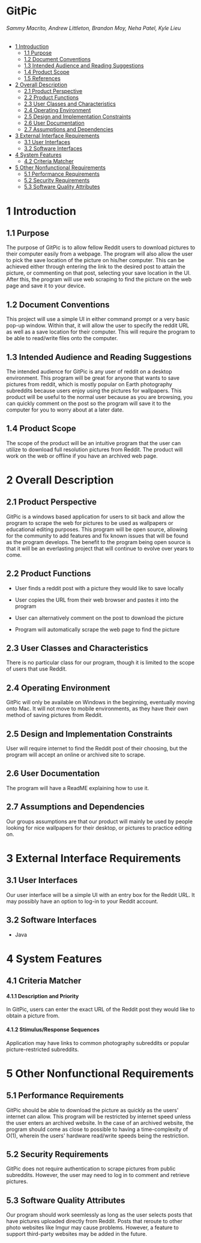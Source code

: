 GitPic
===================
###### Sammy Macrito, Andrew Littleton, Brandon Moy, Neha Patel, Kyle Lieu


- [1 Introduction](#1-introduction)
  - [1.1 Purpose](#11-purpose)
  - [1.2 Document Conventions](#12-document-conventions)
  - [1.3 Intended Audience and Reading Suggestions](#13-intended-audience-and-reading-suggestions)
  - [1.4 Product Scope](#14-product-scope)
  - [1.5 References](#15-references)
- [2 Overall Description](#2-overall-description)
  - [2.1 Product Perspective](#21-product-perspective)
  - [2.2 Product Functions](#22-product-functions)
  - [2.3 User Classes and Characteristics](#23-user-classes-and-characteristics)
  - [2.4 Operating Environment](#24-operating-environment)
  - [2.5 Design and Implementation Constraints](#25-design-and-implementation-constraints)
  - [2.6 User Documentation](#26-user-documentation)
  - [2.7 Assumptions and Dependencies](#27-assumptions-and-dependencies)
- [3 External Interface Requirements](#3-external-interface-requirements)
  - [3.1 User Interfaces](#31-user-interfaces)
  - [3.2 Software Interfaces](#32-software-interfaces)
- [4 System Features](#4-system-features)
  - [4.2 Criteria Matcher](#42-criteria-matcher)
- [5 Other Nonfunctional Requirements](#5-other-nonfunctional-requirements)
  - [5.1 Performance Requirements](#51-performance-requirements)
  - [5.2 Security Requirements](#52-security-requirements)
  - [5.3 Software Quality Attributes](#53-software-quality-attributes)


1 Introduction
============

1.1 Purpose
--------

The purpose of GitPic is to allow fellow Reddit users to download pictures to their computer easily from a webpage. The program will also allow the user to pick the save location of the picture on his/her computer. This can be achieved either through entering the link to the desired post to attain the picture, or commenting on that post, selecting your save location in the UI. After this, the program will use web scraping to find the picture on the web page and save it to your device.

1.2 Document Conventions
--------------------

This project will use a simple UI in either command prompt or a very basic pop-up window. Within that, it will allow the user to specify the reddit URL as well as a save location for their computer. This will require the program to be able to read/write files onto the computer.

1.3 Intended Audience and Reading Suggestions
-----------------------------------------

The intended audience for GitPic is any user of reddit on a desktop environment. This program will be great for anyone that wants to save pictures from reddit, which is mostly popular on Earth photography subreddits because users enjoy using the pictures for wallpapers. This product will be useful to the normal user because as you are browsing, you can quickly comment on the post so the program will save it to the computer for you to worry about at a later date.

1.4 Product Scope
-------------

The scope of the product will be an intuitive program that the user can utilize to download full resolution pictures from Reddit. The product will work on the web or offline if you have an archived web page.


2 Overall Description
===================

2.1 Product Perspective
-------------------
GitPic is a windows based application for users to sit back and allow the program to scrape the web for pictures to be used as wallpapers or educational editing purposes. This program will be open source, allowing for the community to add features and fix known issues that will be found as the program develops. The benefit to the program being open source is that it will be an everlasting project that will continue to evolve over years to come.

2.2 Product Functions
-----------------

* User finds a reddit post with a picture they would like to save locally


* User copies the URL from their web browser and pastes it into the program


* User can alternatively comment on the post to download the picture



* Program will automatically scrape the web page to find the picture
    


2.3 User Classes and Characteristics
--------------------------------

There is no particular class for our program, though it is limited to the scope of users that use Reddit.

2.4 Operating Environment
---------------------

GitPic will only be available on Windows in the beginning, eventually moving onto Mac. It will not move to mobile environments, as they have their own method of saving pictures from Reddit.

2.5 Design and Implementation Constraints
-------------------------------------

User will require internet to find the Reddit post of their choosing, but the program will accept an online or archived site to scrape.

2.6 User Documentation
------------------

The program will have a ReadME explaining how to use it.

2.7 Assumptions and Dependencies
----------------------------

Our groups assumptions are that our product will mainly be used by people looking for nice wallpapers for their desktop, or pictures to practice editing on.

3 External Interface Requirements
===============================

3.1 User Interfaces
---------------

Our user interface will be a simple UI with an entry box for the Reddit URL. It may possibly have an option to log-in to your Reddit account.

3.2 Software Interfaces
-------------------

* Java

4 System Features
===============

4.1 Criteria Matcher
----------------

#### 4.1.1 Description and Priority

In GitPic, users can enter the exact URL of the Reddit post they would like to obtain a picture from.

#### 4.1.2 Stimulus/Response Sequences

Application may have links to common photography subreddits or popular picture-restricted subreddits.


5 Other Nonfunctional Requirements
================================

5.1 Performance Requirements
------------------------

GitPic should be able to download the picture as quickly as the users' internet can allow. This program will be restricted by internet speed unless the user enters an archived website. In the case of an archived website, the program should come as close to possible to having a time-complexity of O(1), wherein the users' hardware read/write speeds being the restriction.

5.2 Security Requirements
---------------------

GitPic does not require authentication to scrape pictures from public subreddits. However, the user may need to log in to comment and retrieve pictures.

5.3 Software Quality Attributes
---------------------------

Our program should work seemlessly as long as the user selects posts that have pictures uploaded directly from Reddit. Posts that reroute to other photo websites like Imgur may cause problems. However, a feature to support third-party websites may be added in the future.
